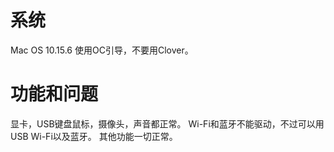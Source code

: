 # 系统
Mac OS 10.15.6
使用OC引导，不要用Clover。

# 功能和问题
显卡，USB键盘鼠标，摄像头，声音都正常。
Wi-Fi和蓝牙不能驱动，不过可以用USB Wi-Fi以及蓝牙。
其他功能一切正常。
